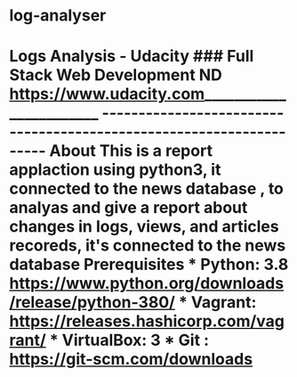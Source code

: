 # log-analyser
# Logs Analysis - Udacity ### Full Stack Web Development ND  https://www.udacity.com_______________________ --------------------------------------------------------------------     About This is a report applaction using python3, it connected to the news database , to analyas and  give a report about changes in logs, views, and articles recoreds, it's connected to the news database      Prerequisites * Python: 3.8 https://www.python.org/downloads/release/python-380/ * Vagrant: https://releases.hashicorp.com/vagrant/ * VirtualBox: 3  * Git : https://git-scm.com/downloads 
